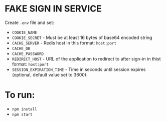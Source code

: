 # FAKE SIGN IN SERVICE

Create `.env` file and set:

- `COOKIE_NAME`
- `COOKIE_SECRET` - Must be at least 16 bytes of base64 encoded string
- `CACHE_SERVER` - Redis host in this format: `host:port`
- `CACHE_DB`
- `CACHE_PASSWORD`
- `REDIRECT_HOST` - URL of the application to redirect to after sign-in in thist format: `host:port`
- `SESSION_EXPIRATION_TIME` - Time in seconds until session expires (optional, default value set to 3600).

# To run:

- `npm install`
- `npm start`